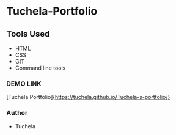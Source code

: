 # Tuchela-Portfolio

## Tools Used

- HTML
- CSS
- GIT
- Command line tools

### DEMO LINK

[Tuchela Portfolio]{https://tuchela.github.io/Tuchela-s-portfolio/}

### Author

- Tuchela